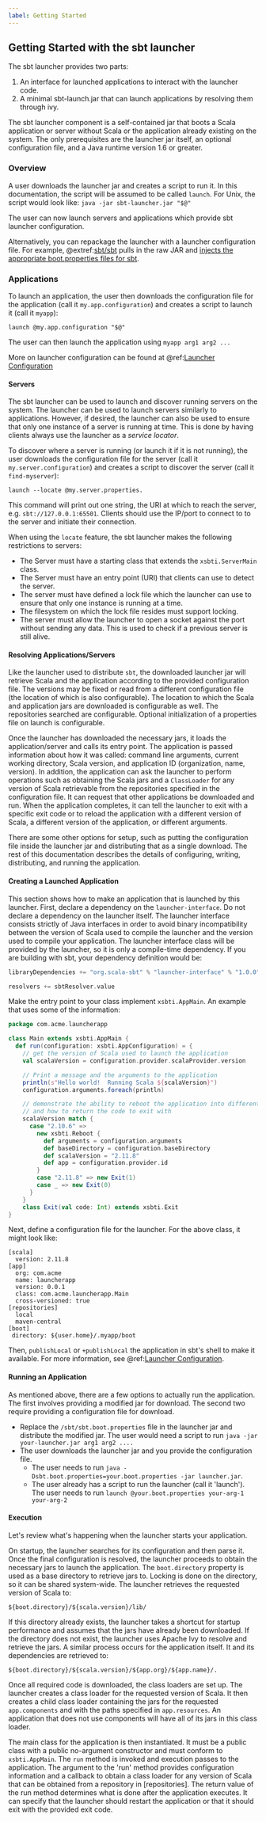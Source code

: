 ```yaml
---
label: Getting Started
---
```


  [Launcher-Configuration]: configuration.md
  [launcher-inject]: https://github.com/sbt/sbt/blob/0.13/project/SbtLauncherPlugin.scala#L24-L34

## Getting Started with the sbt launcher

The sbt launcher provides two parts:

1. An interface for launched applications to interact with the launcher code.
1. A minimal sbt-launch.jar that can launch applications by resolving them through ivy.

The sbt launcher component is a self-contained jar that boots a Scala application or server without Scala or the
application already existing on the system. The only prerequisites are the launcher jar itself, an optional
configuration file, and a Java runtime version 1.6 or greater.

### Overview

A user downloads the launcher jar and creates a script to run it. In this documentation, the script will be assumed to
be called `launch`. For Unix, the script would look like: `java -jar sbt-launcher.jar "$@"`

The user can now launch servers and applications which provide sbt launcher configuration.

Alternatively, you can repackage the launcher with a launcher configuration file. For example,
@extref:[sbt/sbt](module:sbt) pulls in the raw JAR and
[injects the appropriate boot.properties files for sbt](launcher-inject).

### Applications

To launch an application, the user then downloads the configuration file for the application (call it
`my.app.configuration`) and creates a script to launch it (call it `myapp`):

```shell
launch @my.app.configuration "$@"
```

The user can then launch the application using `myapp arg1 arg2 ...`

More on launcher configuration can be found at @ref:[Launcher Configuration][Launcher-Configuration]

#### Servers

The sbt launcher can be used to launch and discover running servers on the system. The launcher can be used to launch
servers similarly to applications. However, if desired, the launcher can also be used to ensure that only one instance
of a server is running at time. This is done by having clients always use the launcher as a *service locator*.

To discover where a server is running (or launch it if it is not running), the user downloads the configuration file
for the server (call it `my.server.configuration`) and creates a script to discover the server (call it
`find-myserver`):

```shell
launch --locate @my.server.properties.
```

This command will print out one string, the URI at which to reach the server, e.g. `sbt://127.0.0.1:65501`. Clients
should use the IP/port to connect to to the server and initiate their connection.

When using the `locate` feature, the sbt launcher makes the following restrictions to servers:

* The Server must have a starting class that extends the `xsbti.ServerMain` class.
* The Server must have an entry point (URI) that clients can use to detect the server.
* The server must have defined a lock file which the launcher can use to ensure that only one instance is running at a
  time.
* The filesystem on which the lock file resides must support locking.
* The server must allow the launcher to open a socket against the port without sending any data. This is used to check
  if a previous server is still alive.

#### Resolving Applications/Servers

Like the launcher used to distribute `sbt`, the downloaded launcher jar will retrieve Scala and the application
according to the provided configuration file. The versions may be fixed or read from a different configuration file (the
location of which is also configurable). The location to which the Scala and application jars are downloaded is
configurable as well. The repositories searched are configurable. Optional initialization of a properties file on
launch is configurable.

Once the launcher has downloaded the necessary jars, it loads the application/server and calls its entry point. The
application is passed information about how it was called: command line arguments, current working directory, Scala
version, and application ID (organization, name, version). In addition, the application can ask the launcher to perform
operations such as obtaining the Scala jars and a `ClassLoader` for any version of Scala retrievable from the
repositories specified in the configuration file. It can request that other applications be downloaded and run. When the
application completes, it can tell the launcher to exit with a specific exit code or to reload the application with a
different version of Scala, a different version of the application, or different arguments.

There are some other options for setup, such as putting the configuration file inside the launcher jar and distributing
that as a single download. The rest of this documentation describes the details of configuring, writing, distributing,
and running the application.

#### Creating a Launched Application

This section shows how to make an application that is launched by this launcher. First, declare a dependency on the
`launcher-interface`. Do not declare a dependency on the launcher itself. The launcher interface consists strictly of
Java interfaces in order to avoid binary incompatibility between the version of Scala used to compile the launcher and
the version used to compile your application. The launcher interface class will be provided by the launcher, so it is
only a compile-time dependency. If you are building with sbt, your dependency definition would be:

```scala
libraryDependencies += "org.scala-sbt" % "launcher-interface" % "1.0.0" % "provided"

resolvers += sbtResolver.value
```

Make the entry point to your class implement `xsbti.AppMain`. An example that uses some of the information:

```scala
package com.acme.launcherapp

class Main extends xsbti.AppMain {
  def run(configuration: xsbti.AppConfiguration) = {
    // get the version of Scala used to launch the application
    val scalaVersion = configuration.provider.scalaProvider.version

    // Print a message and the arguments to the application
    println(s"Hello world!  Running Scala ${scalaVersion}")
    configuration.arguments.foreach(println)

    // demonstrate the ability to reboot the application into different versions of Scala
    // and how to return the code to exit with
    scalaVersion match {
      case "2.10.6" =>
        new xsbti.Reboot {
          def arguments = configuration.arguments
          def baseDirectory = configuration.baseDirectory
          def scalaVersion = "2.11.8"
          def app = configuration.provider.id
        }
        case "2.11.8" => new Exit(1)
        case _ => new Exit(0)
      }
    }
    class Exit(val code: Int) extends xsbti.Exit
}
```

Next, define a configuration file for the launcher. For the above class, it might look like:

```
[scala]
  version: 2.11.8
[app]
  org: com.acme
  name: launcherapp
  version: 0.0.1
  class: com.acme.launcherapp.Main
  cross-versioned: true
[repositories]
  local
  maven-central
[boot]
 directory: ${user.home}/.myapp/boot
```

Then, `publishLocal` or `+publishLocal` the application in sbt's shell to make it available. For more information, see
@ref:[Launcher Configuration][Launcher-Configuration].

#### Running an Application

As mentioned above, there are a few options to actually run the application. The first involves providing a modified jar
for download. The second two require providing a configuration file for download.

* Replace the `/sbt/sbt.boot.properties` file in the launcher jar and distribute the modified jar. The user would need a
  script to run `java -jar your-launcher.jar arg1 arg2 ....`
* The user downloads the launcher jar and you provide the configuration file.
    * The user needs to run `java -Dsbt.boot.properties=your.boot.properties -jar launcher.jar`.
    * The user already has a script to run the launcher (call it 'launch'). The user needs to run `launch
      @your.boot.properties your-arg-1 your-arg-2`

#### Execution

Let's review what's happening when the launcher starts your application.

On startup, the launcher searches for its configuration and then parse it. Once the final configuration is resolved, the
launcher proceeds to obtain the necessary jars to launch the application. The `boot.directory` property is used as a
base directory to retrieve jars to. Locking is done on the directory, so it can be shared system-wide. The launcher
retrieves the requested version of Scala to:

```shell
${boot.directory}/${scala.version}/lib/
```

If this directory already exists, the launcher takes a shortcut for startup performance and assumes that the jars have
already been downloaded. If the directory does not exist, the launcher uses Apache Ivy to resolve and retrieve the jars.
A similar process occurs for the application itself. It and its dependencies are retrieved to:

```shell
${boot.directory}/${scala.version}/${app.org}/${app.name}/.
```

Once all required code is downloaded, the class loaders are set up. The launcher creates a class loader for the
requested version of Scala. It then creates a child class loader containing the jars for the requested `app.components`
and with the paths specified in `app.resources`. An application that does not use components will have all of its jars
in this class loader.

The main class for the application is then instantiated. It must be a public class with a public no-argument constructor
and must conform to `xsbti.AppMain`. The `run` method is invoked and execution passes to the application. The argument
to the 'run' method provides configuration information and a callback to obtain a class loader for any version of Scala
that can be obtained from a repository in [repositories]. The return value of the run method determines what is done
after the application executes. It can specify that the launcher should restart the application or that it should exit
with the provided exit code.
